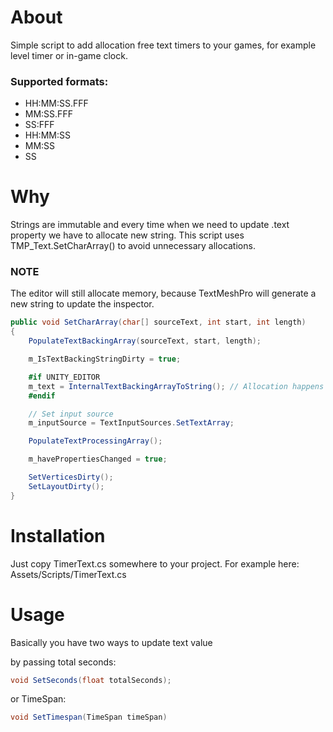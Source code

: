 # About
Simple script to add allocation free text timers to your games, for example level timer or in-game clock.

### Supported formats:
- HH:MM:SS.FFF
- MM:SS.FFF
- SS:FFF
- HH:MM:SS
- MM:SS
- SS

# Why
Strings are immutable and every time when we need to update .text property we have to allocate new string.
This script uses TMP_Text.SetCharArray() to avoid unnecessary allocations. 

### NOTE
The editor will still allocate memory, because TextMeshPro will generate a new string to update the inspector.

```csharp
public void SetCharArray(char[] sourceText, int start, int length)
{
    PopulateTextBackingArray(sourceText, start, length);

    m_IsTextBackingStringDirty = true;

    #if UNITY_EDITOR
    m_text = InternalTextBackingArrayToString(); // Allocation happens here
    #endif

    // Set input source
    m_inputSource = TextInputSources.SetTextArray;

    PopulateTextProcessingArray();

    m_havePropertiesChanged = true;

    SetVerticesDirty();
    SetLayoutDirty();
}
```

# Installation
Just copy TimerText.cs somewhere to your project. For example here: Assets/Scripts/TimerText.cs

# Usage
Basically you have two ways to update text value

by passing total seconds:
```csharp
void SetSeconds(float totalSeconds);
```
or TimeSpan:
```csharp
void SetTimespan(TimeSpan timeSpan)
```

